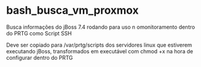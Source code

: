 # bash_busca_vm_proxmox
Busca informações do jBoss 7.4 rodando para uso n omonitoramento dentro do PRTG como Script SSH

Deve ser copiado para /var/prtg/scripts dos servidores linux que estiverem executando jBoss, transformados em executável com chmod +x na hora de configurar dentro do PRTG
